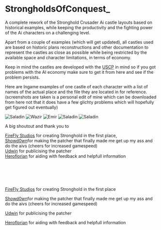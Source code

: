 # StrongholdsOfConquest_

A complete rework of the Stronghold Crusader Ai castle layouts based on historical examples, while keeping the productivity and the fighting power of the Ai characters on a challenging level. 

Apart from a couple of examples (which will get updated), all castles used are based on historic plans reconstructions and other documentation to represent the castles as close as possible while being restricted by the available space and character limitations, in terms of economy.

Keep in mind the castles are developed with the [USCP](https://github.com/Sh0wdown/UnofficialCrusaderPatch/releases) in mind so if you got problems with the AI economy make sure to get it from here and see if the problem persists.


Here are Ingame examples of one castle of each character with a list of names of the actual place and the file they are located in for reference. (screenshots are taken is a personal edit of mine which can be downloaded from here not that it does have a few glichty problems which will hopefully get figured out eventually)

![Saladin](https://github.com/Monsterfisch/StrongholdsOfConquest_/raw/master/presentation/saladin.jpg)
![Wazir](https://github.com/Monsterfisch/StrongholdsOfConquest_/raw/master/presentation/wazir.jpg)
![Emir](https://github.com/Monsterfisch/StrongholdsOfConquest_/raw/master/presentation/emir.jpg)
![Saladin](https://github.com/Monsterfisch/StrongholdsOfConquest_/raw/master/presentation/saladin.jpg)
![Saladin](https://github.com/Monsterfisch/StrongholdsOfConquest_/raw/master/presentation/saladin.jpg)



A big shoutout and thank you to 

[FireFly Studios](https://fireflyworlds.com/) for creating Stronghold in the first place,	
[Showd0wn](https://github.com/Sh0wdown)for making the patcher that finally made me get up my ass and do the aivs (cheers for increased gamespeed)	
[Udwin](https://www.youtube.com/user/UdwinLP) for publicising the patcher	
[Heroflorian](https://github.com/Heroesflorian) for aiding with feedback and helpfull information	

&nbsp;  
=======
[FireFly Studios](https://fireflyworlds.com/) for creating Stronghold in the first place

[Showd0wn](https://github.com/Sh0wdown)for making the patcher that finally made me get up my ass and do the aivs (cheers for increased gamespeed)

[Udwin](https://www.youtube.com/user/UdwinLP) for publicising the patcher

[Heroflorian](https://github.com/Heroesflorian) for aiding with feedback and helpfull information

